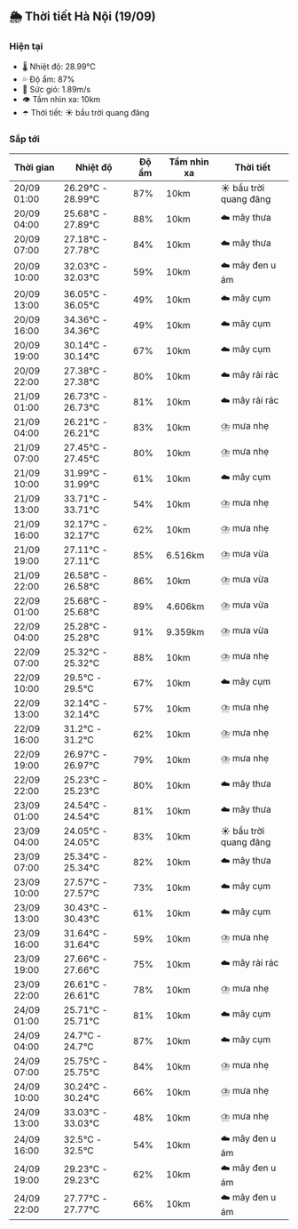 ## 🌦️ Thời tiết Hà Nội (19/09)

### Hiện tại

- 🌡️ Nhiệt độ: 28.99℃
- 💦 Độ ẩm: 87%
- 💨 Sức gió: 1.89m/s
- 👁️ Tầm nhìn xa: 10km
- ☂️ Thời tiết: ☀️ bầu trời quang đãng

### Sắp tới

| Thời gian | Nhiệt độ | Độ ẩm | Tầm nhìn xa | Thời tiết |
| --- | --- | --- | --- | --- |
| 20/09 01:00 | 26.29℃ - 28.99℃ | 87% | 10km | ☀️ bầu trời quang đãng |
| 20/09 04:00 | 25.68℃ - 27.89℃ | 88% | 10km | ☁️ mây thưa |
| 20/09 07:00 | 27.18℃ - 27.78℃ | 84% | 10km | ☁️ mây thưa |
| 20/09 10:00 | 32.03℃ - 32.03℃ | 59% | 10km | ☁️ mây đen u ám |
| 20/09 13:00 | 36.05℃ - 36.05℃ | 49% | 10km | ☁️ mây cụm |
| 20/09 16:00 | 34.36℃ - 34.36℃ | 49% | 10km | ☁️ mây cụm |
| 20/09 19:00 | 30.14℃ - 30.14℃ | 67% | 10km | ☁️ mây cụm |
| 20/09 22:00 | 27.38℃ - 27.38℃ | 80% | 10km | ☁️ mây rải rác |
| 21/09 01:00 | 26.73℃ - 26.73℃ | 81% | 10km | ☁️ mây rải rác |
| 21/09 04:00 | 26.21℃ - 26.21℃ | 83% | 10km | ⛈️ mưa nhẹ |
| 21/09 07:00 | 27.45℃ - 27.45℃ | 80% | 10km | ⛈️ mưa nhẹ |
| 21/09 10:00 | 31.99℃ - 31.99℃ | 61% | 10km | ☁️ mây cụm |
| 21/09 13:00 | 33.71℃ - 33.71℃ | 54% | 10km | ⛈️ mưa nhẹ |
| 21/09 16:00 | 32.17℃ - 32.17℃ | 62% | 10km | ⛈️ mưa nhẹ |
| 21/09 19:00 | 27.11℃ - 27.11℃ | 85% | 6.516km | ⛈️ mưa vừa |
| 21/09 22:00 | 26.58℃ - 26.58℃ | 86% | 10km | ⛈️ mưa vừa |
| 22/09 01:00 | 25.68℃ - 25.68℃ | 89% | 4.606km | ⛈️ mưa vừa |
| 22/09 04:00 | 25.28℃ - 25.28℃ | 91% | 9.359km | ⛈️ mưa vừa |
| 22/09 07:00 | 25.32℃ - 25.32℃ | 88% | 10km | ⛈️ mưa nhẹ |
| 22/09 10:00 | 29.5℃ - 29.5℃ | 67% | 10km | ☁️ mây cụm |
| 22/09 13:00 | 32.14℃ - 32.14℃ | 57% | 10km | ⛈️ mưa nhẹ |
| 22/09 16:00 | 31.2℃ - 31.2℃ | 62% | 10km | ⛈️ mưa nhẹ |
| 22/09 19:00 | 26.97℃ - 26.97℃ | 79% | 10km | ⛈️ mưa nhẹ |
| 22/09 22:00 | 25.23℃ - 25.23℃ | 80% | 10km | ☁️ mây thưa |
| 23/09 01:00 | 24.54℃ - 24.54℃ | 81% | 10km | ☁️ mây thưa |
| 23/09 04:00 | 24.05℃ - 24.05℃ | 83% | 10km | ☀️ bầu trời quang đãng |
| 23/09 07:00 | 25.34℃ - 25.34℃ | 82% | 10km | ☁️ mây thưa |
| 23/09 10:00 | 27.57℃ - 27.57℃ | 73% | 10km | ☁️ mây cụm |
| 23/09 13:00 | 30.43℃ - 30.43℃ | 61% | 10km | ☁️ mây cụm |
| 23/09 16:00 | 31.64℃ - 31.64℃ | 59% | 10km | ⛈️ mưa nhẹ |
| 23/09 19:00 | 27.66℃ - 27.66℃ | 75% | 10km | ☁️ mây rải rác |
| 23/09 22:00 | 26.61℃ - 26.61℃ | 78% | 10km | ⛈️ mưa nhẹ |
| 24/09 01:00 | 25.71℃ - 25.71℃ | 81% | 10km | ☁️ mây cụm |
| 24/09 04:00 | 24.7℃ - 24.7℃ | 87% | 10km | ☁️ mây cụm |
| 24/09 07:00 | 25.75℃ - 25.75℃ | 84% | 10km | ⛈️ mưa nhẹ |
| 24/09 10:00 | 30.24℃ - 30.24℃ | 66% | 10km | ⛈️ mưa nhẹ |
| 24/09 13:00 | 33.03℃ - 33.03℃ | 48% | 10km | ⛈️ mưa nhẹ |
| 24/09 16:00 | 32.5℃ - 32.5℃ | 54% | 10km | ☁️ mây đen u ám |
| 24/09 19:00 | 29.23℃ - 29.23℃ | 62% | 10km | ☁️ mây đen u ám |
| 24/09 22:00 | 27.77℃ - 27.77℃ | 66% | 10km | ☁️ mây đen u ám |
